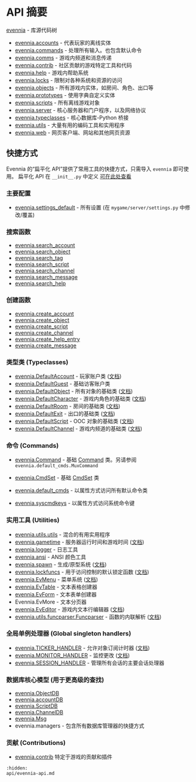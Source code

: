 # API 摘要

[evennia](api/evennia-api.md) - 库源代码树
- [evennia.accounts](evennia.accounts) - 代表玩家的离线实体
- [evennia.commands](evennia.commands) - 处理所有输入。也包含默认命令
- [evennia.comms](evennia.comms) - 游戏内频道和消息传递
- [evennia.contrib](evennia.contrib) - 社区贡献的游戏特定工具和代码
- [evennia.help](evennia.help) - 游戏内帮助系统
- [evennia.locks](evennia.locks) - 限制对各种系统和资源的访问
- [evennia.objects](evennia.objects) - 所有游戏内实体，如房间、角色、出口等
- [evennia.prototypes](evennia.prototypes) - 使用字典自定义实体
- [evennia.scripts](evennia.scripts) - 所有离线游戏对象
- [evennia.server](evennia.server) - 核心服务器和门户程序，以及网络协议
- [evennia.typeclasses](evennia.typeclasses) - 核心数据库-Python 桥接
- [evennia.utils](evennia.utils) - 大量有用的编码工具和实用程序
- [evennia.web](evennia.web) - 网页客户端、网站和其他网页资源

## 快捷方式

Evennia 的“扁平化 API”提供了常用工具的快捷方式，只需导入 `evennia` 即可使用。
扁平化 API 在 `__init__.py` 中定义 [可在此处查看](github:evennia/__init__.py)

### 主要配置

- [evennia.settings_default](Setup/Settings-Default.md) - 所有设置 (在 `mygame/server/settings.py` 中修改/覆盖)

### 搜索函数

- [evennia.search_account](evennia.utils.search.search_account)
- [evennia.search_object](evennia.utils.search.search_object)
- [evennia.search_tag](evennia.utils.search.search_tag)
- [evennia.search_script](evennia.utils.search.search_script)
- [evennia.search_channel](evennia.utils.search.search_channel)
- [evennia.search_message](evennia.utils.search.search_message)
- [evennia.search_help](evennia.utils.search.search_help_entry)

### 创建函数

- [evennia.create_account](evennia.utils.create.create_account)
- [evennia.create_object](evennia.utils.create.create_object)
- [evennia.create_script](evennia.utils.create.create_script)
- [evennia.create_channel](evennia.utils.create.create_channel)
- [evennia.create_help_entry](evennia.utils.create.create_help_entry)
- [evennia.create_message](evennia.utils.create.create_message)

### 类型类 (Typeclasses)

- [evennia.DefaultAccount](evennia.accounts.accounts.DefaultAccount) - 玩家账户类 ([文档](Components/Accounts.md))
- [evennia.DefaultGuest](evennia.accounts.accounts.DefaultGuest) - 基础访客账户类
- [evennia.DefaultObject](evennia.objects.objects.DefaultObject) - 所有对象的基础类 ([文档](Components/Objects.md))
- [evennia.DefaultCharacter](evennia.objects.objects.DefaultCharacter) - 游戏内角色的基础类 ([文档](Components/Characters.md))
- [evennia.DefaultRoom](evennia.objects.objects.DefaultRoom) - 房间的基础类 ([文档](Components/Rooms.md))
- [evennia.DefaultExit](evennia.objects.objects.DefaultExit) - 出口的基础类 ([文档](Components/Exits.md))
- [evennia.DefaultScript](evennia.scripts.scripts.DefaultScript) - OOC 对象的基础类 ([文档](Components/Scripts.md))
- [evennia.DefaultChannel](evennia.comms.comms.DefaultChannel) - 游戏内频道的基础类 ([文档](Components/Channels.md))

### 命令 (Commands)

- [evennia.Command](evennia.commands.command.Command) - 基础 [Command](Components/Commands.md) 类。另请参阅 `evennia.default_cmds.MuxCommand`
- [evennia.CmdSet](evennia.commands.cmdset.CmdSet) - 基础 [CmdSet](Components/Command-Sets.md) 类
- [evennia.default_cmds](Components/Default-Commands.md) - 以属性方式访问所有默认命令类

- [evennia.syscmdkeys](Components/Commands.md#system-commands) - 以属性方式访问系统命令键

### 实用工具 (Utilities)

- [evennia.utils.utils](evennia.utils.utils) - 混合的有用实用程序
- [evennia.gametime](evennia.utils.gametime.TimeScript) - 服务器运行时间和游戏时间 ([文档](Components/Coding-Utils.md#game-time))
- [evennia.logger](evennia.utils.logger) - 日志工具
- [evennia.ansi](evennia.utils.ansi) - ANSI 颜色工具
- [evennia.spawn](evennia.prototypes.spawner.spawn) - 生成/原型系统 ([文档](Components/Prototypes.md))
- [evennia.lockfuncs](evennia.locks.lockfuncs) - 用于访问控制的默认锁定函数 ([文档](Components/Locks.md))
- [evennia.EvMenu](evennia.utils.evmenu.EvMenu) - 菜单系统 ([文档](Components/EvMenu.md))
- [evennia.EvTable](evennia.utils.evtable.EvTable) - 文本表格创建器
- [evennia.EvForm](evennia.utils.evform.EvForm) - 文本表单创建器
- Evennia.EvMore - 文本分页器
- [evennia.EvEditor](evennia.utils.eveditor.EvEditor) - 游戏内文本行编辑器 ([文档](Components/EvEditor.md))
- [evennia.utils.funcparser.Funcparser](evennia.utils.funcparser.FuncParser) - 函数的内联解析 ([文档](Components/FuncParser.md))

### 全局单例处理器 (Global singleton handlers)

- [evennia.TICKER_HANDLER](evennia.scripts.tickerhandler.TickerHandler) - 允许对象订阅计时器 ([文档](Components/TickerHandler.md))
- [evennia.MONITOR_HANDLER](evennia.scripts.monitorhandler.MonitorHandler) - 监控更改 ([文档](Components/MonitorHandler.md))
- [evennia.SESSION_HANDLER](evennia.server.sessionhandler.SessionHandler) - 管理所有会话的主要会话处理器

### 数据库核心模型 (用于更高级的查找)

- [evennia.ObjectDB](evennia.objects.models.ObjectDB)
- [evennia.accountDB](evennia.accounts.models.AccountDB)
- [evennia.ScriptDB](evennia.scripts.models.ScriptDB)
- [evennia.ChannelDB](evennia.comms.models.ChannelDB)
- [evennia.Msg](evennia.comms.models.Msg)
- evennia.managers - 包含所有数据库管理器的快捷方式

### 贡献 (Contributions)

- [evennia.contrib](Contribs/Contribs-Overview.md) 特定于游戏的贡献和插件

```{toctree}
:hidden:
api/evennia-api.md

